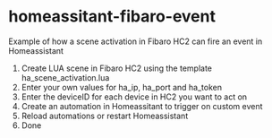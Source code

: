 # homeassitant-fibaro-event
Example of how a scene activation in Fibaro HC2 can fire an event in Homeassistant

1. Create LUA scene in Fibaro HC2 using the template ha_scene_activation.lua
2. Enter your own values for ha_ip, ha_port and ha_token
3. Enter the deviceID for each device in HC2 you want to act on
4. Create an automation in Homeassitant to trigger on custom event
5. Reload automations or restart Homeassistant
6. Done
